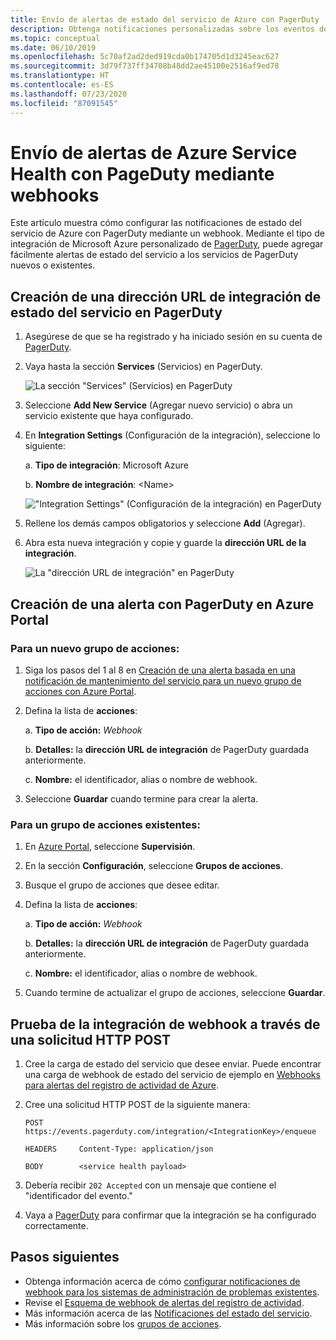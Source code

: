 ```yaml
---
title: Envío de alertas de estado del servicio de Azure con PagerDuty
description: Obtenga notificaciones personalizadas sobre los eventos del estado de servicio en la instancia de PagerDuty.
ms.topic: conceptual
ms.date: 06/10/2019
ms.openlocfilehash: 5c70af2ad2ded919cda0b174705d1d3245eac627
ms.sourcegitcommit: 3d79f737ff34708b48dd2ae45100e2516af9ed78
ms.translationtype: HT
ms.contentlocale: es-ES
ms.lasthandoff: 07/23/2020
ms.locfileid: "87091545"
---
```

# <a name="send-azure-service-health-alerts-with-pagerduty-using-webhooks"></a>Envío de alertas de Azure Service Health con PageDuty mediante webhooks

Este artículo muestra cómo configurar las notificaciones de estado del servicio de Azure con PagerDuty mediante un webhook. Mediante el tipo de integración de Microsoft Azure personalizado de [PagerDuty](https://www.pagerduty.com/), puede agregar fácilmente alertas de estado del servicio a los servicios de PagerDuty nuevos o existentes.

## <a name="creating-a-service-health-integration-url-in-pagerduty"></a>Creación de una dirección URL de integración de estado del servicio en PagerDuty
1.  Asegúrese de que se ha registrado y ha iniciado sesión en su cuenta de [PagerDuty](https://www.pagerduty.com/).

1.  Vaya hasta la sección **Services** (Servicios) en PagerDuty.

    ![La sección "Services" (Servicios) en PagerDuty](./media/webhook-alerts/pagerduty-services-section.png)

1.  Seleccione **Add New Service** (Agregar nuevo servicio) o abra un servicio existente que haya configurado.

1.  En **Integration Settings** (Configuración de la integración), seleccione lo siguiente:

    a. **Tipo de integración**: Microsoft Azure

    b. **Nombre de integración**: \<Name\>

    !["Integration Settings" (Configuración de la integración) en PagerDuty](./media/webhook-alerts/pagerduty-integration-settings.png)

1.  Rellene los demás campos obligatorios y seleccione **Add** (Agregar).

1.  Abra esta nueva integración y copie y guarde la **dirección URL de la integración**.

    ![La "dirección URL de integración" en PagerDuty](./media/webhook-alerts/pagerduty-integration-url.png)

## <a name="create-an-alert-using-pagerduty-in-the-azure-portal"></a>Creación de una alerta con PagerDuty en Azure Portal
### <a name="for-a-new-action-group"></a>Para un nuevo grupo de acciones:
1. Siga los pasos del 1 al 8 en [Creación de una alerta basada en una notificación de mantenimiento del servicio para un nuevo grupo de acciones con Azure Portal](./alerts-activity-log-service-notifications-portal.md).

1. Defina la lista de **acciones**:

    a. **Tipo de acción:** *Webhook*

    b. **Detalles:** la **dirección URL de integración** de PagerDuty guardada anteriormente.

    c. **Nombre:** el identificador, alias o nombre de webhook.

1. Seleccione **Guardar** cuando termine para crear la alerta.

### <a name="for-an-existing-action-group"></a>Para un grupo de acciones existentes:
1. En [Azure Portal](https://portal.azure.com/), seleccione **Supervisión**.

1. En la sección **Configuración**, seleccione **Grupos de acciones**.

1. Busque el grupo de acciones que desee editar.

1. Defina la lista de **acciones**:

    a. **Tipo de acción:** *Webhook*

    b. **Detalles:** la **dirección URL de integración** de PagerDuty guardada anteriormente.

    c. **Nombre:** el identificador, alias o nombre de webhook.

1. Cuando termine de actualizar el grupo de acciones, seleccione **Guardar**.

## <a name="testing-your-webhook-integration-via-an-http-post-request"></a>Prueba de la integración de webhook a través de una solicitud HTTP POST
1. Cree la carga de estado del servicio que desee enviar. Puede encontrar una carga de webhook de estado del servicio de ejemplo en [Webhooks para alertas del registro de actividad de Azure](../azure-monitor/platform/activity-log-alerts-webhook.md).

1. Cree una solicitud HTTP POST de la siguiente manera:

    ```
    POST        https://events.pagerduty.com/integration/<IntegrationKey>/enqueue

    HEADERS     Content-Type: application/json

    BODY        <service health payload>
    ```
1. Debería recibir `202 Accepted` con un mensaje que contiene el "identificador del evento."

1. Vaya a [PagerDuty](https://www.pagerduty.com/) para confirmar que la integración se ha configurado correctamente.

## <a name="next-steps"></a>Pasos siguientes
- Obtenga información acerca de cómo [configurar notificaciones de webhook para los sistemas de administración de problemas existentes](service-health-alert-webhook-guide.md).
- Revise el [Esquema de webhook de alertas del registro de actividad](../azure-monitor/platform/activity-log-alerts-webhook.md). 
- Más información acerca de las [Notificaciones del estado del servicio](./service-notifications.md).
- Más información sobre los [grupos de acciones](../azure-monitor/platform/action-groups.md).
